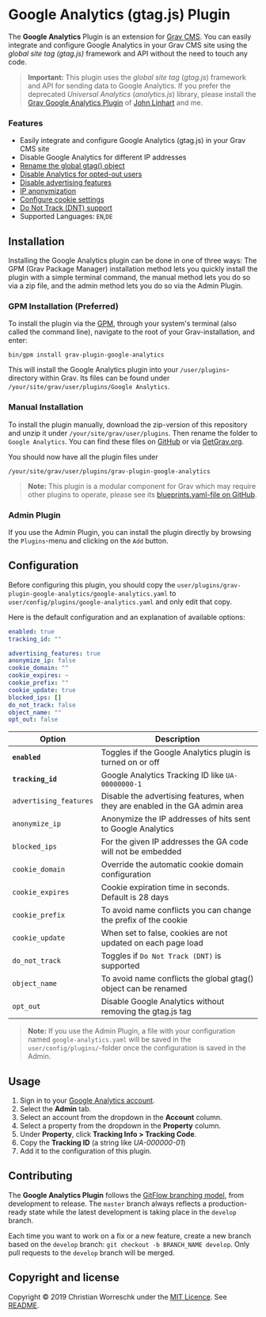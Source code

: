 # Google Analytics (gtag.js) Plugin

The **Google Analytics** Plugin is an extension for [Grav CMS](http://github.com/getgrav/grav).
You can easily integrate and configure Google Analytics in your Grav CMS site using the *global site tag (gtag.js)* framework and API without the need to touch any code.

> **Important:** This plugin uses the *global site tag* (*gtag.js*) framework and API for sending data to Google Analytics.
> If you prefer the deprecated *Universal Analytics* (*analytics.js*) library, please install the [Grav Google Analytics Plugin](https://github.com/escopecz/grav-ganalytics) of [John Linhart](https://github.com/escopecz) and me.

### Features
- Easily integrate and configure Google Analytics (gtag.js) in your Grav CMS site
- Disable Google Analytics for different IP addresses
- [Rename the global gtag() object](https://developers.google.com/analytics/devguides/collection/gtagjs/renaming-the-gtag-object)
- [Disable Analytics for opted-out users](https://developers.google.com/analytics/devguides/collection/gtagjs/user-opt-out)
- [Disable advertising features](https://developers.google.com/analytics/devguides/collection/gtagjs/display-features)
- [IP anonymization](https://developers.google.com/analytics/devguides/collection/gtagjs/ip-anonymization)
- [Configure cookie settings](https://developers.google.com/analytics/devguides/collection/gtagjs/cookies-user-id)
- [Do Not Track (DNT) support](https://allaboutdnt.com) 
- Supported Languages: `EN`,`DE`

## Installation

Installing the Google Analytics plugin can be done in one of three ways: The GPM (Grav Package Manager) installation method lets you quickly install the plugin with a simple terminal command, the manual method lets you do so via a zip file, and the admin method lets you do so via the Admin Plugin.

### GPM Installation (Preferred)

To install the plugin via the [GPM](http://learn.getgrav.org/advanced/grav-gpm), through your system's terminal (also called the command line), navigate to the root of your Grav-installation, and enter:

    bin/gpm install grav-plugin-google-analytics

This will install the Google Analytics plugin into your `/user/plugins`-directory within Grav. Its files can be found under `/your/site/grav/user/plugins/Google Analytics`.

### Manual Installation

To install the plugin manually, download the zip-version of this repository and unzip it under `/your/site/grav/user/plugins`. Then rename the folder to `Google Analytics`. You can find these files on [GitHub](https://github.com/cworreschk/grav-plugin-google-analytics) or via [GetGrav.org](http://getgrav.org/downloads/plugins#extras).

You should now have all the plugin files under

    /your/site/grav/user/plugins/grav-plugin-google-analytics
	
> **Note:** This plugin is a modular component for Grav which may require other plugins to operate, please see its [blueprints.yaml-file on GitHub](https://github.com/cworreschk/grav-plugin-google-analytics/blob/master/blueprints.yaml).

### Admin Plugin

If you use the Admin Plugin, you can install the plugin directly by browsing the `Plugins`-menu and clicking on the `Add` button.

## Configuration

Before configuring this plugin, you should copy the `user/plugins/grav-plugin-google-analytics/google-analytics.yaml` to `user/config/plugins/google-analytics.yaml` and only edit that copy.

Here is the default configuration and an explanation of available options:

```yaml
enabled: true
tracking_id: ""

advertising_features: true
anonymize_ip: false
cookie_domain: ""
cookie_expires: ~
cookie_prefix: ""
cookie_update: true
blocked_ips: []
do_not_track: false
object_name: ""
opt_out: false
```

 
| Option                 | Description                                                                  |
|------------------------|------------------------------------------------------------------------------|
| **`enabled`**          | Toggles if the Google Analytics plugin is turned on or off                   |
| **`tracking_id`**      | Google Analytics Tracking ID like `UA-00000000-1`                            |
| `advertising_features` | Disable the advertising features, when they are enabled in the GA admin area | 
| `anonymize_ip`         | Anonymize the IP addresses of hits sent to Google Analytics                  |
| `blocked_ips`          | For the given IP addresses the GA code will not be embedded                  |
| `cookie_domain`        | Override the automatic cookie domain configuration                           |
| `cookie_expires`       | Cookie expiration time in seconds. Default is 28 days                        | 
| `cookie_prefix`        | To avoid name conflicts you can change the prefix of the cookie              | 
| `cookie_update`        | When set to false, cookies are not updated on each page load                 |
| `do_not_track`         | Toggles if `Do Not Track (DNT)` is supported                              |
| `object_name`          | To avoid name conflicts the global gtag() object can be renamed              |
| `opt_out`              | Disable Google Analytics without removing the gtag.js tag                    | 


> **Note:** If you use the Admin Plugin, a file with your configuration named `google-analytics.yaml` will be saved in the `user/config/plugins/`-folder once the configuration is saved in the Admin.

## Usage

1. Sign in to your [Google Analytics account](https://www.google.com/analytics/web/#home).
2. Select the **Admin** tab.
3. Select an account from the dropdown in the **Account** column.
4. Select a property from the dropdown in the **Property** column.
5. Under **Property**, click **Tracking Info > Tracking Code**.
6. Copy the **Tracking ID** (a string like _UA-000000-01_)
7. Add it to the configuration of this plugin.


## Contributing
The **Google Analytics Plugin** follows the [GitFlow branching model](https://www.atlassian.com/git/tutorials/comparing-workflows/gitflow-workflow), from development to release. The ```master``` branch always reflects a production-ready state while the latest development is taking place in the ```develop``` branch.

Each time you want to work on a fix or a new feature, create a new branch based on the ```develop``` branch: ```git checkout -b BRANCH_NAME develop```. Only pull requests to the ```develop``` branch will be merged.

## Copyright and license

Copyright &copy; 2019 Christian Worreschk under the [MIT Licence](http://opensource.org/licenses/MIT). See [README](LICENSE).
